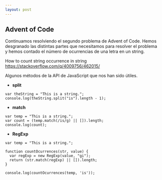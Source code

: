 ```yaml
---
layout: post
---
```

## Advent of Code
Continuamos resolviendo el segundo problema de Advent of Code. Hemos desgranado las distintas partes que necesitamos para resolver el problema y hemos contado el número de ocurrencias de una letra en un string.

How to count string occurrence in string <https://stackoverflow.com/q/4009756/462015/>

Algunos métodos de la API de JavaScript que nos han sido útiles. 
- **split**

```
var theString = "This is a string.";
console.log(theString.split("is").length - 1);
```
- **match**

```
var temp = "This is a string.";
var count = (temp.match(/is/g) || []).length;
console.log(count);
```
- **RegExp**

```
var temp = "This is a string.";

function countOcurrences(str, value) {
  var regExp = new RegExp(value, "gi");
  return (str.match(regExp) || []).length;
}

console.log(countOcurrences(temp, 'is'));
```
